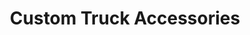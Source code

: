 ---
title: "Custom Truck Accessories"
url: /carson-city/custom-truck-accessories/
shop: Wohnwagen
---
